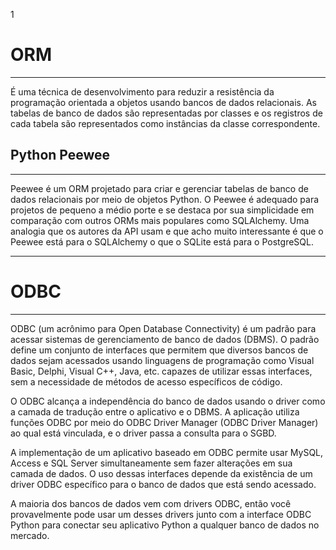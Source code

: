1
#  ORM
---------------

É uma técnica de desenvolvimento para reduzir a resistência da programação orientada a objetos usando bancos de dados relacionais. As tabelas de banco de dados são representadas por classes e os registros de cada tabela são representados como instâncias da classe correspondente.

## Python Peewee
-----
Peewee é um ORM projetado para criar e gerenciar tabelas de banco de dados relacionais por meio de objetos Python. O Peewee é adequado para projetos de pequeno a médio porte e se destaca por sua simplicidade em comparação com outros ORMs mais populares como SQLAlchemy. Uma analogia que os autores da API usam e que acho muito interessante é que o Peewee está para o SQLAlchemy o que o SQLite está para o PostgreSQL.

-----------------------------

# ODBC
----------
ODBC (um acrônimo para Open Database Connectivity) é um padrão para acessar sistemas de gerenciamento de banco de dados (DBMS). O padrão define um conjunto de interfaces que permitem que diversos bancos de dados sejam acessados usando linguagens de programação como Visual Basic, Delphi, Visual C++, Java, etc. capazes de utilizar essas interfaces, sem a necessidade de métodos de acesso específicos de código.

O ODBC alcança a independência do banco de dados usando o driver como a camada de tradução entre o aplicativo e o DBMS. A aplicação utiliza funções ODBC por meio do ODBC Driver Manager (ODBC Driver Manager) ao qual está vinculada, e o driver passa a consulta para o SGBD.

A implementação de um aplicativo baseado em ODBC permite usar MySQL, Access e SQL Server simultaneamente sem fazer alterações em sua camada de dados. O uso dessas interfaces depende da existência de um driver ODBC específico para o banco de dados que está sendo acessado.

A maioria dos bancos de dados vem com drivers ODBC, então você provavelmente pode usar um desses drivers junto com a interface ODBC Python para conectar seu aplicativo Python a qualquer banco de dados no mercado.
